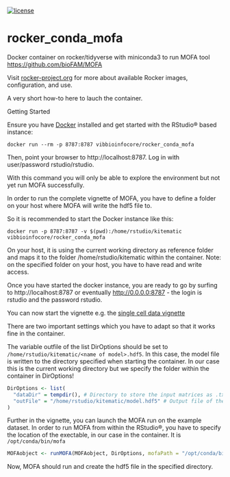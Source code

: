 [![license](https://img.shields.io/badge/license-GPLv2-blue.svg)](https://opensource.org/licenses/GPL-2.0)

# rocker_conda_mofa
Docker container on rocker/tidyverse with miniconda3 to run MOFA tool https://github.com/bioFAM/MOFA

Visit [rocker-project.org](http://rocker-project.org) for more about available Rocker images, configuration, and use.

A very short how-to here to lauch the container.

Getting Started

Ensure you have [Docker](https://www.docker.com/) installed and get started with the RStudio® based instance:

```
docker run --rm -p 8787:8787 vibbioinfocore/rocker_conda_mofa
```

Then, point your browser to http://localhost:8787. Log in with user/password rstudio/rstudio.

With this command you will only be able to explore the environment but not yet run MOFA successfully. 

In order to run the complete vignette of MOFA, you have to define a folder on your host where MOFA will write the hdf5 file to.

So it is recommended to start the Docker instance like this:

```
docker run -p 8787:8787 -v $(pwd):/home/rstudio/kitematic vibbioinfocore/rocker_conda_mofa
```

On your host, it is using the current working directory as reference folder and maps it to the folder /home/rstudio/kitematic within the container. Note: on the specified folder on your host, you have to have read and write access.

Once you have started the docker instance, you are ready to go by surfing to http://localhost:8787 or eventually http://0.0.0.0:8787 - the login is rstudio and the password rstudio.

You can now start the vignette e.g. the [single cell data vignette](https://github.com/bioFAM/MOFA/blob/master/MOFAtools/vignettes/MOFA_example_scMT.Rmd)

There are two important settings which you have to adapt so that it works fine in the container.

The variable outfile of the list DirOptions should be set to ``` /home/rstudio/kitematic/<name of model>.hdf5```. In this case, the model file is written to the directory specified when starting the container. In our case this is the current working directory but we specify the folder within the container in DirOptions!

```R
DirOptions <- list(
  "dataDir" = tempdir(), # Directory to store the input matrices as .txt files, it can be a temporary folder
  "outFile" = "/home/rstudio/kitematic/model.hdf5" # Output file of the model (use hdf5 extension)
)
```
Further in the vignette, you can launch the MOFA run on the example dataset. In order to run MOFA from within the RStudio®, you have to specify the location of the exectable, in our case in the container. It is ```/opt/conda/bin/mofa```

```R
MOFAobject <- runMOFA(MOFAobject, DirOptions, mofaPath = "/opt/conda/bin/mofa")
```
Now, MOFA should run and create the hdf5 file in the specified directory.
